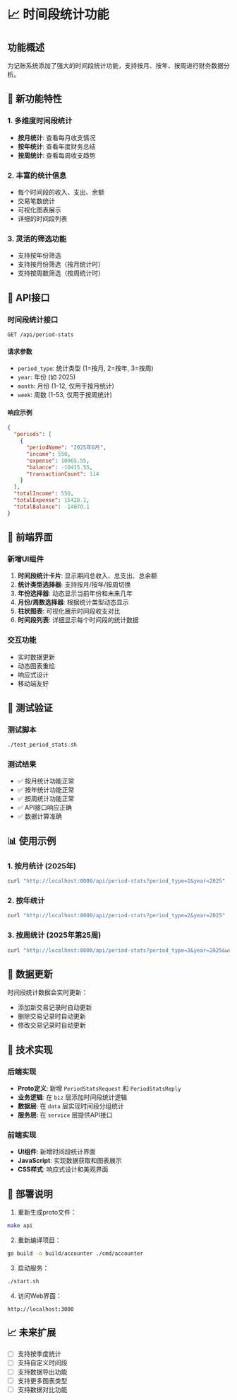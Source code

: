 # 📈 时间段统计功能

## 功能概述

为记账系统添加了强大的时间段统计功能，支持按月、按年、按周进行财务数据分析。

## 🚀 新功能特性

### 1. 多维度时间段统计
- **按月统计**: 查看每月收支情况
- **按年统计**: 查看年度财务总结
- **按周统计**: 查看每周收支趋势

### 2. 丰富的统计信息
- 每个时间段的收入、支出、余额
- 交易笔数统计
- 可视化图表展示
- 详细的时间段列表

### 3. 灵活的筛选功能
- 支持按年份筛选
- 支持按月份筛选（按月统计时）
- 支持按周数筛选（按周统计时）

## 🔧 API接口

### 时间段统计接口
```
GET /api/period-stats
```

#### 请求参数
- `period_type`: 统计类型 (1=按月, 2=按年, 3=按周)
- `year`: 年份 (如 2025)
- `month`: 月份 (1-12, 仅用于按月统计)
- `week`: 周数 (1-53, 仅用于按周统计)

#### 响应示例
```json
{
  "periods": [
    {
      "periodName": "2025年6月",
      "income": 550,
      "expense": 10965.55,
      "balance": -10415.55,
      "transactionCount": 114
    }
  ],
  "totalIncome": 550,
  "totalExpense": 15420.1,
  "totalBalance": -14870.1
}
```

## 🎨 前端界面

### 新增UI组件
1. **时间段统计卡片**: 显示期间总收入、总支出、总余额
2. **统计类型选择器**: 支持按月/按年/按周切换
3. **年份选择器**: 动态显示当前年份和未来几年
4. **月份/周数选择器**: 根据统计类型动态显示
5. **柱状图表**: 可视化展示时间段收支对比
6. **时间段列表**: 详细显示每个时间段的统计数据

### 交互功能
- 实时数据更新
- 动态图表重绘
- 响应式设计
- 移动端友好

## 🧪 测试验证

### 测试脚本
```bash
./test_period_stats.sh
```

### 测试结果
- ✅ 按月统计功能正常
- ✅ 按年统计功能正常  
- ✅ 按周统计功能正常
- ✅ API接口响应正确
- ✅ 数据计算准确

## 📊 使用示例

### 1. 按月统计 (2025年)
```bash
curl "http://localhost:8000/api/period-stats?period_type=1&year=2025"
```

### 2. 按年统计
```bash
curl "http://localhost:8000/api/period-stats?period_type=2&year=2025"
```

### 3. 按周统计 (2025年第25周)
```bash
curl "http://localhost:8000/api/period-stats?period_type=3&year=2025&week=25"
```

## 🔄 数据更新

时间段统计数据会实时更新：
- 添加新交易记录时自动更新
- 删除交易记录时自动更新
- 修改交易记录时自动更新

## 🎯 技术实现

### 后端实现
- **Proto定义**: 新增 `PeriodStatsRequest` 和 `PeriodStatsReply`
- **业务逻辑**: 在 `biz` 层添加时间段统计逻辑
- **数据层**: 在 `data` 层实现时间段分组统计
- **服务层**: 在 `service` 层提供API接口

### 前端实现
- **UI组件**: 新增时间段统计界面
- **JavaScript**: 实现数据获取和图表展示
- **CSS样式**: 响应式设计和美观界面

## 🚀 部署说明

1. 重新生成proto文件：
```bash
make api
```

2. 重新编译项目：
```bash
go build -o build/accounter ./cmd/accounter
```

3. 启动服务：
```bash
./start.sh
```

4. 访问Web界面：
```
http://localhost:3000
```

## 📈 未来扩展

- [ ] 支持按季度统计
- [ ] 支持自定义时间段
- [ ] 支持数据导出功能
- [ ] 支持更多图表类型
- [ ] 支持数据对比功能 